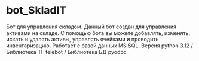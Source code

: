 # bot_SkladIT
Бот для управления складом. Данный бот создан для управления активами на складе. С помощью бота вы можете добавлять, изменять, искать и удалять активы, управлять ячейками и проводить инвентаризацию. Работает с базой данных MS SQL.
Версия python 3.12 / Библиотека ТГ telebot / Библиотека БД pyodbc
